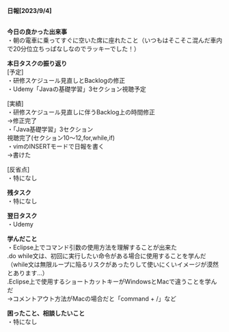 __日報[2023/9/4]__  
##  
__今日の良かった出来事__  
・朝の電車に乗ってすぐに空いた席に座れたこと（いつもはそこそこ混んだ車内で20分位立ちっぱなしなのでラッキーでした！）  

__本日タスクの振り返り__  
[予定]  
・研修スケジュール見直しとBacklogの修正  
・Udemy「Javaの基礎学習」3セクション視聴予定  
  
[実績]  
・研修スケジュール見直しに伴うBacklog上の時間修正  
→修正完了    
・「Java基礎学習」3セクション  
視聴完了(セクション10〜12,for,while,if)  
・vimのINSERTモードで日報を書く  
→書けた 
  
[反省点]  
・特になし  
  
__残タスク__  
・特になし  
  
__翌日タスク__  
・Udemy
  
__学んだこと__  
・Eclipse上でコマンド引数の使用方法を理解することが出来た  
.do while文は、初回に実行したい命令がある場合に使用することを学んだ（while文は無限ループに陥るリスクがあったりして使いにくいイメージが漠然とあります…）  
.Eclipse上で使用するショートカットキーがWindowsとMacで違うことを学んだ  
→コメントアウト方法がMacの場合だと「command + /」など  
  
__困ったこと、相談したいこと__  
・特になし  
